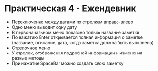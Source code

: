 # Практическая 4 - Ежендевник

- Переключение между датами по стрелкам вправо-влево
- Одно меню выводит одну дату
- В первоначальном меню показано только название заметки
- По нажатию Enter открывается полная информация о заметке (название, описание, дата, когда заметка должна быть выполнена)
- Стрелочное меню
- У стрелок, отображения подробной информации и изменения разные методы
- При нажатие SpaceBar можно создать свою заметку
